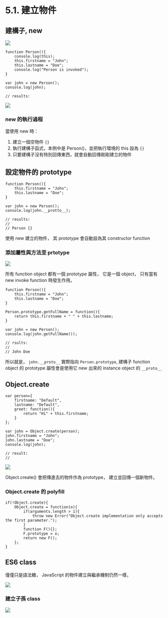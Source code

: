 # 5.1. 建立物件

## 建構子, new 

![](https://i.imgur.com/9t50Nj4.png)

```javascript=
function Person(){
    console.log(this);
    this.firstname = "John";
    this.lastname = "Doe";
    console.log("Person is invoked");
}

var john = new Person();
console.log(john);

// results:
```
![](https://i.imgur.com/ElKY5wL.png)

### new 的執行過程

當使用 new 時：
1. 建立一個空物件 `{}`
2. 執行建構子函式，本例中是 Person()，並把執行環境的 this 設為 `{}`
3. 只要建構子沒有特別回傳東西，就會自動回傳剛剛建立的物件

## 設定物件的 prototype

```javascript=
function Person(){
    this.firstname = "John";
    this.lastname = "Doe";
}

var john = new Person();
console.log(john.__protto__);

// results:
// 
// Person {}
```

使用 new 建立的物件，
其 prototype 會自動設為其 constructor function

### 添加屬性與方法至 prtotype

![](https://i.imgur.com/x2Og76g.png)

所有 function object 都有一個 prototype 屬性，
它是一個 object，
只有當有 new invoke function 時發生作用。

```javascript=
function Person(){
    this.firstname = "John";
    this.lastname = "Doe";
}

Person.prototype.getFullName = function(){
    return this.firstname + " " + this.lastname;
}

var john = new Person();
console.log(john.getFullName());

// rsults:
// 
// John Doe
```

所以就是，
`john.__proto__` 實際指向 `Person.prototype`,
建構子 function object 的 prototype 屬性會是使用它 new 出來的 instance object 的 `__proto__`

## Object.create

```javascript=
var person={
    firstname: "Default",
    lastname: "Default",
    greet: function(){
        return "Hi" + this.firstname;
    }
};

var john = Object.create(person);
john.firstname = "John";
john.lastname = "Doe";
console.log(john);

// result:
// 
```

![](https://i.imgur.com/kuhyM6V.png)

Object.create() 會把傳進去的物件作為 prototype，
建立並回傳一個新物件。

### Object.create 的 polyfill

```javascript=
if(!Object.create){
    Object.create = function(o){
        if(arguments.length > 1){
            throw new Error("Object.create implementation only accepts the first parameter.");
        }
        function F(){};
        F.prototype = o;
        return new F();
    };
}
```

## ES6 class

僅僅只是語法糖，
JavaScript 的物件建立與繼承機制仍然一樣，

![](https://i.imgur.com/6THJuEP.png)

### 建立子孫 class

![](https://i.imgur.com/GKp8UT7.png)














 
